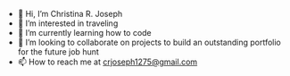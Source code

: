 - 👋 Hi, I’m Christina R. Joseph
- 👀 I’m interested in traveling
- 🌱 I’m currently learning how to code
- 💞️ I’m looking to collaborate on projects to build an outstanding portfolio for the future job hunt
- 📫 How to reach me at crjoseph1275@gmail.com

<!---
BLASIAN-DUMPLING/BLASIAN-DUMPLING is a ✨ special ✨ repository because its `README.md` (this file) appears on your GitHub profile.
You can click the Preview link to take a look at your changes.
--->
